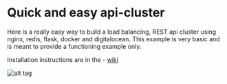# Quick and easy api-cluster
Here is a really easy way to build a load balancing, REST api cluster using nginx, redis, flask, docker and digitalocean.
This example is very basic and is meant to provide a functioning example only.

Installation instructions are in the - [wiki](https://github.com/sceene/python-flask-nginx-redis-docker-cluster/wiki)

![alt tag](https://sceene.s3.amazonaws.com/DockerSample.png)

